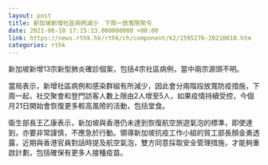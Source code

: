 ```yaml
---
layout: post
title: 新加坡新增社區病例減少　下周一放寬限聚令
date: 2021-06-10 17:15:13.000000000 +08:00
link: https://news.rthk.hk/rthk/ch/component/k2/1595276-20210610.htm
categories: rthk
---
```


新加坡新增13宗新型肺炎確診個案，包括4宗社區病例，當中兩宗源頭不明。

當局表示，新增社區病例和感染群組有所減少，因此會分兩階段放寬防疫措施，下周一起，社交聚會和登門訪客人數上限由2人增至5人，如果疫情持續受控，今個月21日開始會恢復更多較高風險的活動，包括堂食。

衛生部長王乙康表示，新加坡與香港仍未達到恢復航空旅遊氣泡的標準，即使達到，亦要非常謹慎，不應急於行動。領導新加坡抗疫工作小組的貿工部長顏金勇透露，近期與香港官員對話時提及航空氣泡，雙方同意採取安全管理措施，才能夠重啟計劃，包括確保有更多人接種疫苗。
